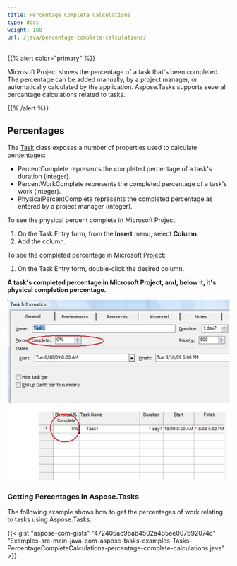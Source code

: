 ```yaml
---
title: Percentage Complete Calculations
type: docs
weight: 180
url: /java/percentage-complete-calculations/
---
```


{{% alert color="primary" %}} 

Microsoft Project shows the percentage of a task that's been completed. The percentage can be added manually, by a project manager, or automatically calculated by the application. Aspose.Tasks supports several percantage calculations related to tasks.

{{% /alert %}} 
## **Percentages**
The [Task](/pages/createpage.action?spaceKey=tasksjava&title=com.aspose.tasks.Task+class&linkCreation=true&fromPageId=16581063) class exposes a number of properties used to calculate percentages:

- PercentComplete represents the completed percentage of a task's duration (integer).
- PercentWorkComplete represents the completed percentage of a task's work (integer).
- PhysicalPercentComplete represents the completed percentage as entered by a project manager (integer).

To see the physical percent complete in Microsoft Project:

1. On the Task Entry form, from the **Insert** menu, select **Column**.
1. Add the column.

To see the completed percentage in Microsoft Project:

1. On the Task Entry form, double-click the desired column.


**A task's completed percentage in Microsoft Project, and, below it, it's physical completion percentage.** 

![todo:image_alt_text](percentage-complete-calculations_1.png)
### **Getting Percentages in Aspose.Tasks**
The following example shows how to get the percentages of work relating to tasks using Aspose.Tasks.

{{< gist "aspose-com-gists" "472405ac9bab4502a485ee007b92074c" "Examples-src-main-java-com-aspose-tasks-examples-Tasks-PercentageCompleteCalculations-percentage-complete-calculations.java" >}}
